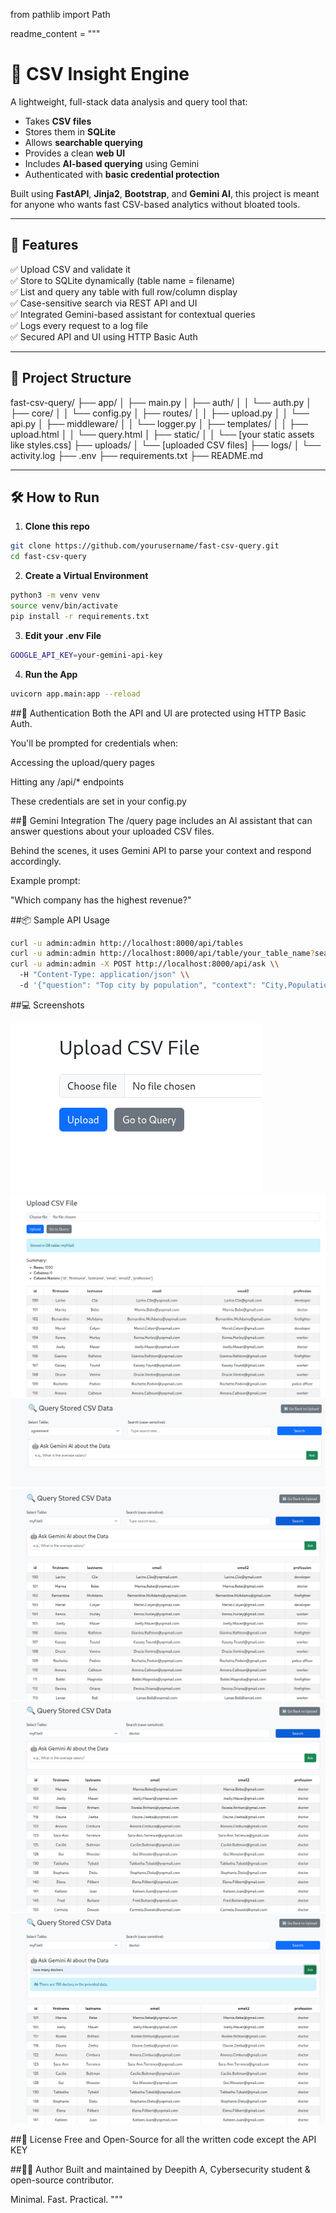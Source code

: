 from pathlib import Path

readme_content = """
# 🧠 CSV Insight Engine

A lightweight, full-stack data analysis and query tool that:

- Takes **CSV files**
- Stores them in **SQLite**
- Allows **searchable querying**
- Provides a clean **web UI**
- Includes **AI-based querying** using Gemini
- Authenticated with **basic credential protection**

Built using **FastAPI**, **Jinja2**, **Bootstrap**, and **Gemini AI**, this project is meant for anyone who wants fast CSV-based analytics without bloated tools.

---

## 🚀 Features

✅ Upload CSV and validate it  
✅ Store to SQLite dynamically (table name = filename)  
✅ List and query any table with full row/column display  
✅ Case-sensitive search via REST API and UI  
✅ Integrated Gemini-based assistant for contextual queries  
✅ Logs every request to a log file  
✅ Secured API and UI using HTTP Basic Auth

---

## 📁 Project Structure

fast-csv-query/
├── app/
│ ├── main.py
│ ├── auth/
│ │ └── auth.py
│ ├── core/
│ │ └── config.py
│ ├── routes/
│ │ ├── upload.py
│ │ └── api.py
│ ├── middleware/
│ │ └── logger.py
│ ├── templates/
│ │ ├── upload.html
│ │ └── query.html
│ ├── static/
│ │ └── [your static assets like styles.css]
├── uploads/
│ └── [uploaded CSV files]
├── logs/
│ └── activity.log
├── .env
├── requirements.txt
├── README.md


---

## 🛠️ How to Run

1. **Clone this repo**

```bash
git clone https://github.com/yourusername/fast-csv-query.git
cd fast-csv-query
```
2. **Create a Virtual Environment**
```bash
python3 -m venv venv
source venv/bin/activate
pip install -r requirements.txt
```
3. **Edit your .env File**

```bash
GOOGLE_API_KEY=your-gemini-api-key
```
4. **Run the App**
```bash
uvicorn app.main:app --reload
```
##🔐 Authentication
Both the API and UI are protected using HTTP Basic Auth.

You'll be prompted for credentials when:

Accessing the upload/query pages

Hitting any /api/* endpoints

These credentials are set in your config.py

##🤖 Gemini Integration
The /query page includes an AI assistant that can answer questions about your uploaded CSV files.

Behind the scenes, it uses Gemini API to parse your context and respond accordingly.

Example prompt:

"Which company has the highest revenue?"

##📦 Sample API Usage
```bash
curl -u admin:admin http://localhost:8000/api/tables
curl -u admin:admin http://localhost:8000/api/table/your_table_name?search=India
curl -u admin:admin -X POST http://localhost:8000/api/ask \\
  -H "Content-Type: application/json" \\
  -d '{"question": "Top city by population", "context": "City,Population\\nDelhi,20000000\\nMumbai,18000000"}'
```
##💻 Screenshots

![image alt](https://github.com/deeps-blip/fast-csv-query/blob/487cf1bae632dd67c876e44ea014189a1f7a9cac/Screenshot%20from%202025-06-29%2017-37-17.png)
![image alt](https://github.com/deeps-blip/fast-csv-query/blob/487cf1bae632dd67c876e44ea014189a1f7a9cac/Screenshot%20from%202025-06-29%2017-37-43.png)
![image alt](https://github.com/deeps-blip/fast-csv-query/blob/487cf1bae632dd67c876e44ea014189a1f7a9cac/Screenshot%20from%202025-06-29%2017-38-02.png)
![image alt](https://github.com/deeps-blip/fast-csv-query/blob/487cf1bae632dd67c876e44ea014189a1f7a9cac/Screenshot%20from%202025-06-29%2017-38-19.png)
![image alt](https://github.com/deeps-blip/fast-csv-query/blob/487cf1bae632dd67c876e44ea014189a1f7a9cac/Screenshot%20from%202025-06-29%2017-38-30.png)
![image alt](https://github.com/deeps-blip/fast-csv-query/blob/487cf1bae632dd67c876e44ea014189a1f7a9cac/Screenshot%20from%202025-06-29%2017-38-53.png)

##📜 License
Free and Open-Source for all the written code except the API KEY 

##🧑‍💻 Author
Built and maintained by Deepith A, Cybersecurity student & open-source contributor.

Minimal. Fast. Practical.
"""




